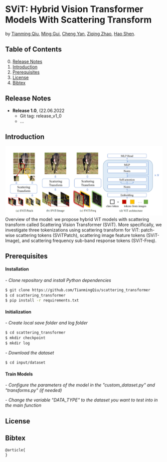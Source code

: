 # SViT: Hybrid Vision Transformer Models With Scattering Transform

by [Tianming Qiu](https://github.com/TianmingQiu), [Ming Gui](https://github.com/mgui7), [Cheng Yan](https://github.com/ChengYan97), [Ziqing Zhao](https://github.com/ZiqingZhao), [Hao Shen](https://www.fortiss.org/forschung/projekte/detail/machine-learning-lab).

## Table of Contents
0. [Release Notes](#Release-Notes)
0. [Introduction](#introduction)
0. [Prerequisites](#Prerequisites)
0. [License](#License)
0. [Bibtex](#Bibtex)

## Release Notes
- **Release 1.0**, (22.06.2022
    - Git tag: release_v1_0
    - ...

## Introduction
![image](SViT_framework.png)
Overview of the model: we propose hybrid ViT models with scattering transform called Scattering Vision Transformer (SViT). More specifically, we investigate three tokenizations using scattering transform for ViT: patch-wise scattering tokens (SViTPatch), scattering image feature tokens (SViT-Image), and scattering frequency sub-band response tokens (SViT-Freq). 

## Prerequisites

#### Installation

*- Clone repository and install Python dependencies*
```sh
$ git clone https://github.com/TianmingQiu/scattering_transformer
$ cd scattering_transformer
$ pip install -r requirements.txt 
```

#### Initialization

*- Create local save folder and log folder*
```sh
$ cd scattering_transformer
$ mkdir checkpoint
$ mkdir log
```

*- Download the dataset*
```sh
$ cd input/dataset
```

#### Train Models

*- Configure the parameters of the model in the "custom_dataset.py" and "transforms.py" (if needed)*


*- Change the variable "DATA_TYPE" to the dataset you want to test into in the main function*


## License


## Bibtex

```
@article{
}
```





